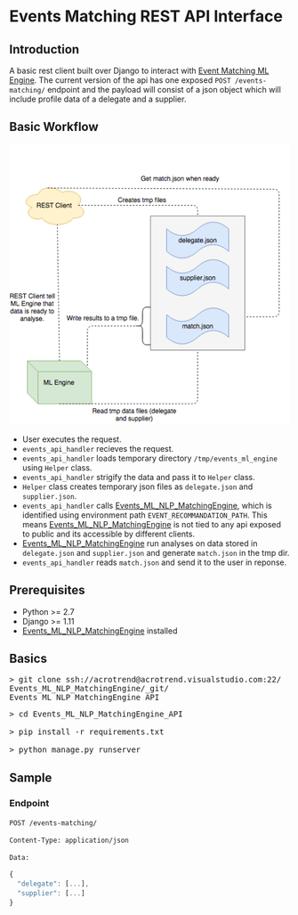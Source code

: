 <h1>Events Matching REST API Interface</h1>

## Introduction
A basic rest client built over Django to interact with [Event Matching ML Engine](https://acrotrend.visualstudio.com/_git/Events_ML_NLP_MatchingEngine). The current version of the api has one exposed   `POST /events-matching/` endpoint and the payload will consist of a json object which will include profile data of a delegate and a supplier.

## Basic Workflow
![alt workflow](workflow.png)

 - User executes the request.
 - `events_api_handler` recieves the request.
 - `events_api_handler` loads temporary directory `/tmp/events_ml_engine` using `Helper` class.
 - `events_api_handler` strigify the data and pass it to `Helper` class.
 - `Helper` class creates temporary json files as `delegate.json` and `supplier.json`.
 - `events_api_handler` calls [Events_ML_NLP_MatchingEngine](https://acrotrend.visualstudio.com/_git/Events_ML_NLP_MatchingEngine), which is identified using environment path `EVENT_RECOMMANDATION_PATH`. This means [Events_ML_NLP_MatchingEngine](https://acrotrend.visualstudio.com/_git/Events_ML_NLP_MatchingEngine) is not tied to any api exposed to public and its accessible by different clients.
 - [Events_ML_NLP_MatchingEngine](https://acrotrend.visualstudio.com/_git/Events_ML_NLP_MatchingEngine) run analyses on data stored in `delegate.json` and `supplier.json` and generate `match.json` in the tmp dir.
 - `events_api_handler` reads `match.json` and send it to the user in reponse.
 

## Prerequisites
- Python >= 2.7
- Django >= 1.11
- [Events_ML_NLP_MatchingEngine](https://acrotrend.visualstudio.com/_git/Events_ML_NLP_MatchingEngine) installed

## Basics
<pre>
> git clone ssh://acrotrend@acrotrend.visualstudio.com:22/
Events_ML_NLP_MatchingEngine/_git/
Events_ML_NLP_MatchingEngine_API
</pre>

<pre>
> cd Events_ML_NLP_MatchingEngine_API

> pip install -r requirements.txt

> python manage.py runserver
</pre>

## Sample
### Endpoint 
`POST /events-matching/`<br>

`Content-Type: application/json`<br>

`Data:`
 
```javascript
{
  "delegate": [...],
  "supplier": [...]
}
```

